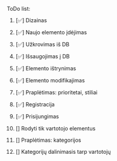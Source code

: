 ToDo list:
1. [✅] Dizainas
2. [✅] Naujo elemento įdėjimas
3. [✅] Užkrovimas iš DB
4. [✅] Išsaugojimas į DB

 

5. [✅] Elemento ištrynimas
6. [✅] Elemento modifikajimas
7. [✅] Praplėtimas: prioritetai, stiliai
 
 

8. [✅] Registracija
9. [✅] Prisijungimas
10. [] Rodyti tik vartotojo elementus

 

11. [] Praplėtimas: kategorijos
12. [] Kategorijų dalinimasis tarp vartotojų